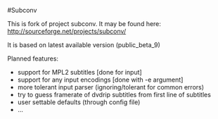 #Subconv

This is fork of project subconv. It may be found here: http://sourceforge.net/projects/subconv/

It is based on latest available version (public\_beta\_9)

Planned features:

* support for MPL2 subtitles [done for input]
* support for any input encodings [done with -e argument]
* more tolerant input parser (ignoring/tolerant for common errors)
* try to guess framerate of dvdrip subtitles from first line of subtitles
* user settable defaults (through config file)
* ...

